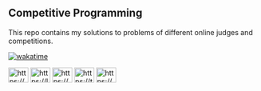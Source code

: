 ## Competitive Programming

This repo contains my solutions to problems of different online judges and competitions.

[![wakatime](https://wakatime.com/badge/user/0a093f9a-51c9-4892-8ac1-1c52ad5136a8/project/741087d2-8403-4b0f-bbc7-e6eabad93fef.svg)](https://wakatime.com/badge/user/0a093f9a-51c9-4892-8ac1-1c52ad5136a8/project/741087d2-8403-4b0f-bbc7-e6eabad93fef)

<p>
<a href="https://codeforces.com/profile/piru72" target="blank"><img align="center" src="https://github.com/piru72/piru72/blob/main/images/code-forces.svg" alt="https://codeforces.com/profile/piru72" height="30" width="40" /></a>
<a href="https://leetcode.com/piru72/" target="blank"><img align="center" src="https://github.com/piru72/piru72/blob/main/images/leet-code.svg" alt="https://leetcode.com/piru72/" height="30" width="40" /></a>
<a href="https://www.hackerrank.com/piru72?hr_r=1" target="blank"><img align="center" src="https://github.com/piru72/piru72/blob/main/images/hackerrank.svg" alt="https://www.hackerrank.com/piru72?hr_r=1" height="30" width="40" /></a>
<a href="https://toph.co/u/Piru_72" target="blank"><img align="center" src="https://github.com/piru72/piru72/blob/main/images/toph.svg" alt="https://toph.co/u/Piru_72" height="30" width="40" /></a>
<a href="https://www.codechef.com/users/piru72" target="blank"><img align="center" src="https://github.com/piru72/piru72/blob/main/images/codechef.svg" alt="https://www.codechef.com/users/piru72" height="30" width="40" /></a>
</p>



    
